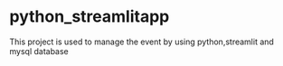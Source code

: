 # python_streamlitapp
This project is used to manage the event by using python,streamlit and mysql database
